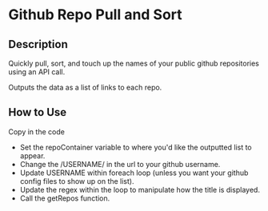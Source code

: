# Github Repo Pull and Sort

## Description
Quickly pull, sort, and touch up the names of your public github repositories using an API call. 

Outputs the data as a list of links to each repo.

## How to Use
Copy in the code
- Set the repoContainer variable to where you'd like the outputted list to appear.
- Change the /USERNAME/ in the url to your github username.
- Update USERNAME within foreach loop (unless you want your github config files to show up on the list).
- Update the regex within the loop to manipulate how the title is displayed.
- Call the getRepos function.